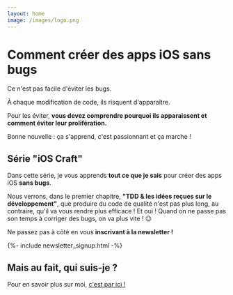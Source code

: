 ```yaml
---
layout: home
image: /images/logo.png
---
```


<div></div>

<h1 class="headline">Comment créer des apps iOS sans bugs</h1>

Ce n'est pas facile d'éviter les bugs.

À chaque modification de code, ils risquent d'apparaître.

Pour les éviter, __vous devez comprendre pourquoi ils apparaissent et comment éviter leur prolifération.__

Bonne nouvelle : ça s'apprend, c'est passionnant et ça marche !

## Série "iOS Craft"

Dans cette série, je vous apprends __tout ce que je sais__ pour créer des apps iOS __sans bugs__.

Nous verrons, dans le premier chapitre, __"TDD & les idées reçues sur le développement"__,
que produire du code de qualité n'est pas plus long, au contraire, qu'il va vous rendre plus
efficace ! Et oui ! Quand on ne passe pas son temps à corriger des bugs, on va plus vite ! 😉

Ne passez pas à côté en vous __inscrivant à la newsletter !__

{%- include newsletter_signup.html -%}

## Mais au fait, qui suis-je ?

Pour en savoir plus sur moi, [c'est par ici !](/a-propos)
